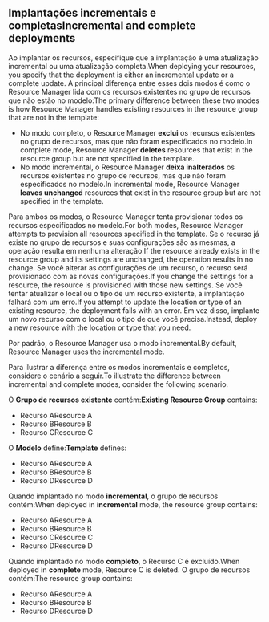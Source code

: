 ## <a name="incremental-and-complete-deployments"></a><span data-ttu-id="61d13-101">Implantações incrementais e completas</span><span class="sxs-lookup"><span data-stu-id="61d13-101">Incremental and complete deployments</span></span>
<span data-ttu-id="61d13-102">Ao implantar os recursos, especifique que a implantação é uma atualização incremental ou uma atualização completa.</span><span class="sxs-lookup"><span data-stu-id="61d13-102">When deploying your resources, you specify that the deployment is either an incremental update or a complete update.</span></span> <span data-ttu-id="61d13-103">A principal diferença entre esses dois modos é como o Resource Manager lida com os recursos existentes no grupo de recursos que não estão no modelo:</span><span class="sxs-lookup"><span data-stu-id="61d13-103">The primary difference between these two modes is how Resource Manager handles existing resources in the resource group that are not in the template:</span></span>

* <span data-ttu-id="61d13-104">No modo completo, o Resource Manager **exclui** os recursos existentes no grupo de recursos, mas que não foram especificados no modelo.</span><span class="sxs-lookup"><span data-stu-id="61d13-104">In complete mode, Resource Manager **deletes** resources that exist in the resource group but are not specified in the template.</span></span> 
* <span data-ttu-id="61d13-105">No modo incremental, o Resource Manager **deixa inalterados** os recursos existentes no grupo de recursos, mas que não foram especificados no modelo.</span><span class="sxs-lookup"><span data-stu-id="61d13-105">In incremental mode, Resource Manager **leaves unchanged** resources that exist in the resource group but are not specified in the template.</span></span>

<span data-ttu-id="61d13-106">Para ambos os modos, o Resource Manager tenta provisionar todos os recursos especificados no modelo.</span><span class="sxs-lookup"><span data-stu-id="61d13-106">For both modes, Resource Manager attempts to provision all resources specified in the template.</span></span> <span data-ttu-id="61d13-107">Se o recurso já existe no grupo de recursos e suas configurações são as mesmas, a operação resulta em nenhuma alteração.</span><span class="sxs-lookup"><span data-stu-id="61d13-107">If the resource already exists in the resource group and its settings are unchanged, the operation results in no change.</span></span> <span data-ttu-id="61d13-108">Se você alterar as configurações de um recurso, o recurso será provisionado com as novas configurações.</span><span class="sxs-lookup"><span data-stu-id="61d13-108">If you change the settings for a resource, the resource is provisioned with those new settings.</span></span> <span data-ttu-id="61d13-109">Se você tentar atualizar o local ou o tipo de um recurso existente, a implantação falhará com um erro.</span><span class="sxs-lookup"><span data-stu-id="61d13-109">If you attempt to update the location or type of an existing resource, the deployment fails with an error.</span></span> <span data-ttu-id="61d13-110">Em vez disso, implante um novo recurso com o local ou o tipo de que você precisa.</span><span class="sxs-lookup"><span data-stu-id="61d13-110">Instead, deploy a new resource with the location or type that you need.</span></span>

<span data-ttu-id="61d13-111">Por padrão, o Resource Manager usa o modo incremental.</span><span class="sxs-lookup"><span data-stu-id="61d13-111">By default, Resource Manager uses the incremental mode.</span></span>

<span data-ttu-id="61d13-112">Para ilustrar a diferença entre os modos incrementais e completos, considere o cenário a seguir.</span><span class="sxs-lookup"><span data-stu-id="61d13-112">To illustrate the difference between incremental and complete modes, consider the following scenario.</span></span>

<span data-ttu-id="61d13-113">O **Grupo de recursos existente** contém:</span><span class="sxs-lookup"><span data-stu-id="61d13-113">**Existing Resource Group** contains:</span></span>

* <span data-ttu-id="61d13-114">Recurso A</span><span class="sxs-lookup"><span data-stu-id="61d13-114">Resource A</span></span>
* <span data-ttu-id="61d13-115">Recurso B</span><span class="sxs-lookup"><span data-stu-id="61d13-115">Resource B</span></span>
* <span data-ttu-id="61d13-116">Recurso C</span><span class="sxs-lookup"><span data-stu-id="61d13-116">Resource C</span></span>

<span data-ttu-id="61d13-117">O **Modelo** define:</span><span class="sxs-lookup"><span data-stu-id="61d13-117">**Template** defines:</span></span>

* <span data-ttu-id="61d13-118">Recurso A</span><span class="sxs-lookup"><span data-stu-id="61d13-118">Resource A</span></span>
* <span data-ttu-id="61d13-119">Recurso B</span><span class="sxs-lookup"><span data-stu-id="61d13-119">Resource B</span></span>
* <span data-ttu-id="61d13-120">Recurso D</span><span class="sxs-lookup"><span data-stu-id="61d13-120">Resource D</span></span>

<span data-ttu-id="61d13-121">Quando implantado no modo **incremental**, o grupo de recursos contém:</span><span class="sxs-lookup"><span data-stu-id="61d13-121">When deployed in **incremental** mode, the resource group contains:</span></span>

* <span data-ttu-id="61d13-122">Recurso A</span><span class="sxs-lookup"><span data-stu-id="61d13-122">Resource A</span></span>
* <span data-ttu-id="61d13-123">Recurso B</span><span class="sxs-lookup"><span data-stu-id="61d13-123">Resource B</span></span>
* <span data-ttu-id="61d13-124">Recurso C</span><span class="sxs-lookup"><span data-stu-id="61d13-124">Resource C</span></span>
* <span data-ttu-id="61d13-125">Recurso D</span><span class="sxs-lookup"><span data-stu-id="61d13-125">Resource D</span></span>

<span data-ttu-id="61d13-126">Quando implantado no modo **completo**, o Recurso C é excluído.</span><span class="sxs-lookup"><span data-stu-id="61d13-126">When deployed in **complete** mode, Resource C is deleted.</span></span> <span data-ttu-id="61d13-127">O grupo de recursos contém:</span><span class="sxs-lookup"><span data-stu-id="61d13-127">The resource group contains:</span></span>

* <span data-ttu-id="61d13-128">Recurso A</span><span class="sxs-lookup"><span data-stu-id="61d13-128">Resource A</span></span>
* <span data-ttu-id="61d13-129">Recurso B</span><span class="sxs-lookup"><span data-stu-id="61d13-129">Resource B</span></span>
* <span data-ttu-id="61d13-130">Recurso D</span><span class="sxs-lookup"><span data-stu-id="61d13-130">Resource D</span></span>
